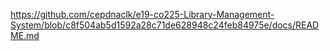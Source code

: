 https://github.com/cepdnaclk/e19-co225-Library-Management-System/blob/c8f504ab5d1592a28c71de628948c24feb84975e/docs/README.md
